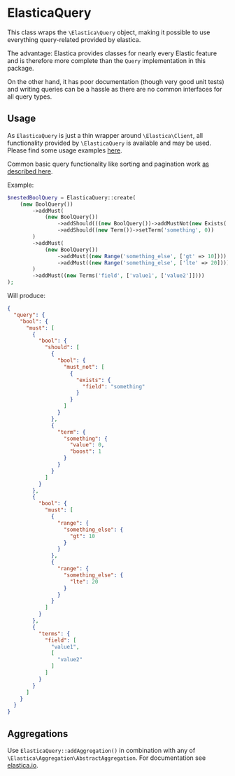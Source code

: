 # ElasticaQuery
This class wraps the `\Elastica\Query` object, making it possible to use everything query-related provided by elastica.

The advantage: Elastica provides classes for nearly every Elastic feature and is therefore more complete than the `Query` implementation in this package.

On the other hand, it has poor documentation (though very good unit tests) and writing queries can be a hassle as there are no common interfaces for all query types.

## Usage
As `ElasticaQuery` is just a thin wrapper around `\Elastica\Client`, all functionality provided by `\ElasticaQuery` is available and may be used.
Please find some usage examples [here](https://elastica.io/examples/).

Common basic query functionality like sorting and pagination work [as described here](QUERY.md). 

Example:
```php
$nestedBoolQuery = ElasticaQuery::create(
    (new BoolQuery())
        ->addMust(
            (new BoolQuery())
                ->addShould(((new BoolQuery())->addMustNot(new Exists('something'))))
                ->addShould((new Term())->setTerm('something', 0))
        )
        ->addMust(
            (new BoolQuery())
                ->addMust((new Range('something_else', ['gt' => 10])))
                ->addMust((new Range('something_else', ['lte' => 20])))
        )
        ->addMust((new Terms('field', ['value1', ['value2']])))
);
```
Will produce:
```json
{
  "query": {
    "bool": {
      "must": [
        {
          "bool": {
            "should": [
              {
                "bool": {
                  "must_not": [
                    {
                      "exists": {
                        "field": "something"
                      }
                    }
                  ]
                }
              },
              {
                "term": {
                  "something": {
                    "value": 0,
                    "boost": 1
                  }
                }
              }
            ]
          }
        },
        {
          "bool": {
            "must": [
              {
                "range": {
                  "something_else": {
                    "gt": 10
                  }
                }
              },
              {
                "range": {
                  "something_else": {
                    "lte": 20
                  }
                }
              }
            ]
          }
        },
        {
          "terms": {
            "field": [
              "value1",
              [
                "value2"
              ]
            ]
          }
        }
      ]
    }
  }
}
```

## Aggregations
Use `ElasticaQuery::addAggregation()` in combination with any of `\Elastica\Aggregation\AbstractAggregation`. For documentation see [elastica.io](https://elastica.io/examples/).
